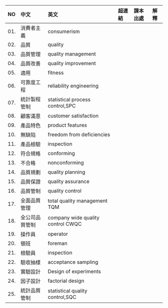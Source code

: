 NO | 中文 | 英文 | 超連結 | 課本出處 | 解釋
:- | :- | :- | :- | :- | :-
01. | 消費者主義 | consumerism  |  |  | | 
02. | 品質 |  quality  |  |  | 
03. | 品質管理 |  quality management  |  |  | 
04. | 品質改善 |  quality improvement  |  |  | 
05. | 適用 |  fitness  |  |  | 
06. | 可靠度工程 |  reliability engineering  |  |  | 
07. | 統計製程管制 |  statistical process control,SPC  |  |  | 
08. | 顧客滿意 |  customer satisfaction  |  |  | 
09. | 產品特色 |  product features  |  |  | 
10. | 無缺陷 |  freedom from deficiencies  |  |  | 
11. | 產品檢驗 |  inspection  |  |  | 
12. | 符合規格 |  conforming  |  |  | 
13. | 不合格 |  nonconforming  |  |  | 
14. | 品質規劃 |  quality planning  |  |  | 
15. | 品質保證 |  quality assurance  |  |  | 
16. | 品質管制 |  quality control  |  |  | 
17. | 全面品質管理 |  total quality management TQM  |  |  | 
18. | 全公司品質管制 |  company wide quality control CWQC  |  |  | 
19. | 操作員 |  operator  |  |  | 
20. | 領班 |  foreman  |  |  | 
21. | 檢驗員 |  inspection  |  |  | 
22. | 驗收抽樣 |  acceptance sampling  |  |  | 
23. | 實驗設計 |  Design of experiments  |  |  | 
24. | 因子設計 |  factorial design  |  |  | 
25. | 統計品質管制 |  statistical quality control,SQC  |  |  | 
